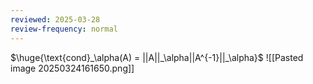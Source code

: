 ```yaml
---
reviewed: 2025-03-28
review-frequency: normal
---
```


$\huge{\text{cond}_\alpha(A) = ||A||_\alpha||A^{-1}||_\alpha}$
![[Pasted image 20250324161650.png]]
